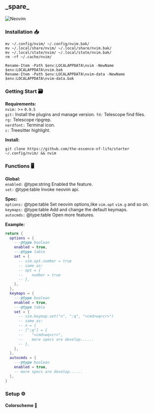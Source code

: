 ## \_spare\_  
![Neovim](https://img.shields.io/badge/NeoVim-%2357A143.svg?&style=for-the-badge&logo=neovim&logoColor=white)  
### Installation :inbox_tray:  

```shell
mv ~/.config/nvim/ ~/.config/nvim.bak/
mv ~/.local/share/nvim/ ~/.local/share/nvim.bak/
mv ~/.local/state/nvim/ ~/.local/state/nvim.bak/
rm -rf ~/.cache/nvim/
```

```pwsh
Rename-Item -Path $env:LOCALAPPDATA\nvim -NewName $env:LOCALAPPDATA\nvim.bak
Rename-Item -Path $env:LOCALAPPDATA\nvim-data -NewName $env:LOCALAPPDATA\nvim-data.bak
```
### Getting Start :card_file_box:  

**Requirements:**  
`nvim:` >= `0.9.5`  
`git:` Install the plugins and manage version.
`fd:` Telescope find files.  
`rg:` Telescope ripgrep.  
`nerdfont:` Terminal icon.  
`c:` Treesitter highlight.  

**Install:**  

```shell
git clone https://github.com/the-essence-of-life/starter ~/.config/nvim/ && nvim
```
### Functions :desktop_computer:  

**Global:**  
`enabled:` @type:string Enabled the feature.  
`set:` @type:table Invoke neovim api.  

**Spec:**  
`options:` @type:table Set neovim options,like `vim.opt` `vim.g` and so on.  
`keymaps:` @type:table Add and change the default keymaps.  
`autocmds:` @type:table Open more features.  

**Example:**  

```lua
return {
  options = {
    ---@type boolean
    enabled = true,
    ---@type table
    set = {
      -- vim.opt.number = true
      -- same as:
      -- opt = {
      --    number = true
      -- },
    },
  },
  keymaps = {
    ---@type boolean
    enabled = true,
    ---@type table
    set = {
      -- vim.keymap.set("n", ":q", "<cmd>wq<cr>")
      -- same as:
      -- n = {
      -- [";q"] = {
      --    "<cmd>wq<cr>",
      --    more specs are develop......
      -- },
    },
  },
  autocmds = {
    ---@type boolean
    enabled = true,
    -- more specs are develop......
  },
}
```

### Setup :gear:  
#### Colorscheme :rainbow:  

